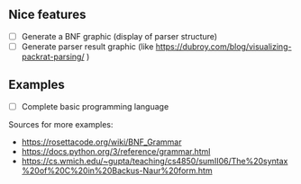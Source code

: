 
## Nice features

- [ ] Generate a BNF graphic (display of parser structure)
- [ ] Generate parser result graphic (like https://dubroy.com/blog/visualizing-packrat-parsing/ )

## Examples

- [ ] Complete basic programming language

Sources for more examples:

- https://rosettacode.org/wiki/BNF_Grammar
- https://docs.python.org/3/reference/grammar.html
- https://cs.wmich.edu/~gupta/teaching/cs4850/sumII06/The%20syntax%20of%20C%20in%20Backus-Naur%20form.htm
